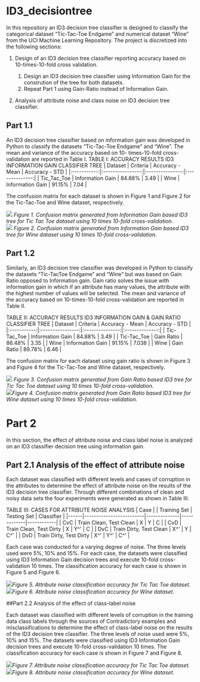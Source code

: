 # ID3_decisiontree

In this repository an ID3 decision tree classifier is designed to classify the categorical dataset “Tic-Tac-Toe Endgame” and numerical dataset “Wine” from the UCI Machine Learning Repository. The project is discretized into the following sections:
1. Design of an ID3 decision tree classifier reporting accuracy based on 10-times-10-fold cross validation.
    1. Design an ID3 decision tree classifier using Information Gain for the constrution of the tree for both datasets.
    1. Repeat Part 1 using Gain-Ratio instead of Information Gain. 

1. Analysis of attribute noise and class noise on ID3 decision tree classifier.

## Part 1.1
An ID3 decision tree classifier based on information gain was developed in Python to classify the
datasets “Tic-Tac-Toe Endgame” and “Wine”. The mean and variance of the accuracy based on 10-
times-10-fold cross-validation are reported in Table I. 
TABLE I: ACCURACY RESULTS ID3 INFORMATION GAIN CLASSIFIER TREE 
|   Dataset   |     Criteria     | Accuracy - Mean | Accuracy - STD |
|:-----------:|:----------------:|:---------------:|:--------------:|
| Tic_Tac_Toe | Information Gain |      84.88%     |      3.49      |
|     Wine    | Information Gain |      91.15%     |      7.04      |

The confusion matrix for each dataset is shown in Figure 1 and Figure 2 for the Tic-Tac-Toe and
Wine dataset, respectively. 

![](FIGURES/TTT_IG_conf_mat2.png)  *Figure 1. Confusion matrix generated from Information Gain based ID3 tree for Tic Tac Toe dataset using 10 times 10-fold cross-validation.*  
![](FIGURES/IG_wine_conf.png)  *Figure 2. Confusion matrix generated from Information Gain based ID3 tree for Wine dataset using 10 times 10-fold cross-validation.*  

## Part 1.2
Similarly, an ID3 decision tree classifier was developed in Python to classify the datasets “Tic-TacToe Endgame” and “Wine” but was based on Gain Ratio opposed to Information gain. Gain ratio
solves the issue with information gain in which if an attribute has many values, the attribute with
the highest number of values will be selected. The mean and variance of the accuracy based on 10-times-10-fold cross-validation are reported in
Table II. 

TABLE II: ACCURACY RESULTS ID3 INFORMATION GAIN & GAIN RATIO CLASSIFIER TREE 
|   Dataset   |     Criteria     | Accuracy - Mean | Accuracy - STD |
|:-----------:|:----------------:|:---------------:|:--------------:|
| Tic-Tac_Toe | Information Gain |      84.88%     |      3.49      |
| Tic-Tac_Toe |    Gain Ratio    |      86.48%     |      3.35      |
|     Wine    | Information Gain |      91.15%     |      7.038     |
|     Wine    |    Gain Ratio    |      89.78%     |      6.46      |

The confusion matrix for each dataset using gain ratio is shown in Figure 3 and Figure 4 for the Tic-Tac-Toe and
Wine dataset, respectively. 

![](FIGURES/TTT_IG_conf_mat2.png) *Figure 3. Confusion matrix generated from Gain Ratio based ID3 tree for Tic Tac Toe dataset using 10 times 10-fold cross-validation.*  
![](FIGURES/Wine_GR_conf_mat.png)*Figure 4. Confusion matrix generated from Gain Ratio based ID3 tree for Wine dataset using 10 times 10-fold cross-validation.*

# Part 2
In this section, the effect of attribute noise and class label noise is analyzed on an ID3 classifier decision tree using information gain. 

## Part 2.1 Analysis of the effect of attribute noise
Each dataset was classified with different levels and cases of corruption in the attributes to
determine the effect of attribute noise on the results of the ID3 decision tree classifier. 
Through different combinations of clean and noisy data sets the four experiments were generated as shown in Table III. 

TABLE III: CASES FOR ATTRIBUTE NOISE ANALYSIS
| Case |                         | Training Set | Testing Set | Classifier |
|------|-------------------------|--------------|-------------|------------|
| CvC  | Train Clean, Test Clean | X            | Y           | C          |
| CvD  | Train Clean, Test Dirty | X            | Y^'         | C          |
| DvC  | Train Dirty, Test Clean | X^'          | Y           | C^'        |
| DvD  | Train Dirty, Test Dirty | X^'          | Y^'         | C^'        |


Each case was conducted for a varying degree of noise. The three levels used were 5%, 10% and 15%. For each case, the datasets were classified using ID3 Information Gain decision trees and execute 10-fold cross-validation 10 times. The classification accuracy for each case is shown in Figure 5 and Figure 6.

![](FIGURES/TTT_Attribute_noise.png)*Figure 5. Attribute noise classification accuracy for Tic Tac Toe dataset.*  
![](FIGURES/Wine_Attribute_noise.png)*Figure 6. Attribute noise classification accuracy for Wine dataset.*  

##Part 2.2 Analysis of the effect of class-label noise 

Each dataset was classified with different levels of corruption in the training data class labels through the sources of Contradictory examples and misclassifications to determine the effect of class-label noise on the results of the ID3 decision tree classifier.
The three levels of noise used were 5%, 10% and 15%. The datasets were classified using ID3 Information Gain decision trees and execute 10-fold cross-validation 10 times. The classification accuracy for each case is shown in Figure 7 and Figure 8.

![](FIGURES/TTT_class_noise.png)*Figure 7. Attribute noise classification accuracy for Tic Tac Toe dataset.*  
![](FIGURES/Wine_class_noise.png)*Figure 8. Attribute noise classification accuracy for Wine dataset.*  



